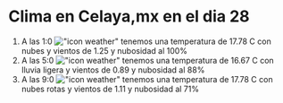 # Clima en Celaya,mx en el dia 28

1. A las 1:0 !["icon weather"](http://openweathermap.org/img/w/04n.png) tenemos una temperatura de 17.78 C con nubes y  vientos de 1.25 y nubosidad al 100%
1. A las 5:0 !["icon weather"](http://openweathermap.org/img/w/10n.png) tenemos una temperatura de 16.67 C con lluvia ligera y  vientos de 0.89 y nubosidad al 88%
1. A las 9:0 !["icon weather"](http://openweathermap.org/img/w/04d.png) tenemos una temperatura de 17.78 C con nubes rotas y  vientos de 1.11 y nubosidad al 71%
